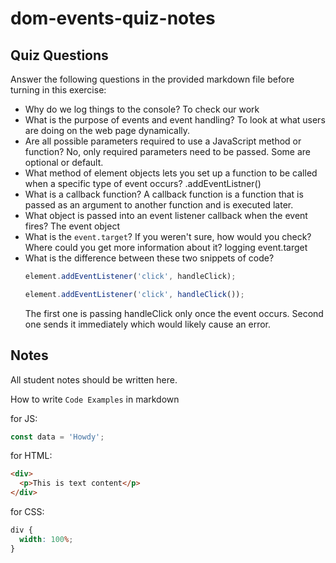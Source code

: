 # dom-events-quiz-notes

## Quiz Questions

Answer the following questions in the provided markdown file before turning in this exercise:

- Why do we log things to the console?
  To check our work
- What is the purpose of events and event handling?
  To look at what users are doing on the web page dynamically.
- Are all possible parameters required to use a JavaScript method or function?
  No, only required parameters need to be passed. Some are optional or default.
- What method of element objects lets you set up a function to be called when a specific type of event occurs?
  .addEventListner()
- What is a callback function?
  A callback function is a function that is passed as an argument to another function and is executed later.
- What object is passed into an event listener callback when the event fires?
  The event object
- What is the `event.target`? If you weren't sure, how would you check? Where could you get more information about it?
  logging event.target
- What is the difference between these two snippets of code?
  ```js
  element.addEventListener('click', handleClick);
  ```
  ```js
  element.addEventListener('click', handleClick());
  ```
  The first one is passing handleClick only once the event occurs.
  Second one sends it immediately which would likely cause an error.

## Notes

All student notes should be written here.

How to write `Code Examples` in markdown

for JS:

```javascript
const data = 'Howdy';
```

for HTML:

```html
<div>
  <p>This is text content</p>
</div>
```

for CSS:

```css
div {
  width: 100%;
}
```
